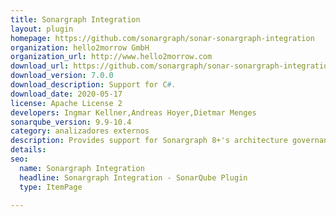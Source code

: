 ```yaml
---
title: Sonargraph Integration
layout: plugin
homepage: https://github.com/sonargraph/sonar-sonargraph-integration
organization: hello2morrow GmbH
organization_url: http://www.hello2morrow.com
download_url: https://github.com/sonargraph/sonar-sonargraph-integration/releases/download/Release-7.0.0/sonar-sonargraph-integration-7.0.0.jar
download_version: 7.0.0
download_description: Support for C#.
download_date: 2020-05-17
license: Apache License 2
developers: Ingmar Kellner,Andreas Hoyer,Dietmar Menges
sonarqube_version: 9.9-10.4
category: analizadores externos
description: Provides support for Sonargraph 8+'s architecture governance features, accompanied by metrics about cyclic dependencies and other structural aspects.
details: 
seo:
  name: Sonargraph Integration
  headline: Sonargraph Integration - SonarQube Plugin
  type: ItemPage

---
```

